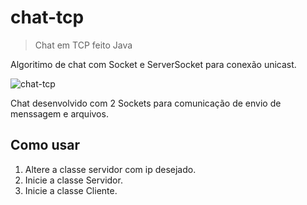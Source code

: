 # chat-tcp
> Chat em TCP feito Java

Algoritimo de chat com Socket e ServerSocket para conexão unicast.

![chat-tcp](https://github.com/oguhpereira/chat-tcp/blob/master/chat.png?raw=true)

Chat desenvolvido com 2 Sockets para comunicação de envio de menssagem e arquivos.

## Como usar

1. Altere a classe servidor com ip desejado.
2. Inicie a classe Servidor.
3. Inicie a classe Cliente.




